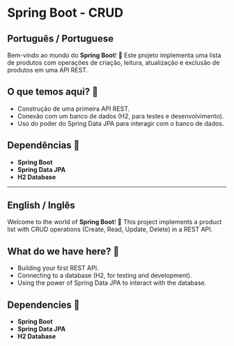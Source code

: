 # Spring Boot - CRUD

## Português / Portuguese

Bem-vindo ao mundo do **Spring Boot**! 🚀 Este projeto implementa uma lista de produtos com operações de criação, leitura, atualização e exclusão de produtos em uma API REST. 

## O que temos aqui? 🤔
- Construção de uma primeira API REST.
- Conexão com um banco de dados (H2, para testes e desenvolvimento).
- Uso do poder do Spring Data JPA para interagir com o banco de dados.

## Dependências 🔧
- **Spring Boot**
- **Spring Data JPA**
- **H2 Database**

---

## English / Inglês

Welcome to the world of **Spring Boot**! 🚀 This project implements a product list with CRUD operations (Create, Read, Update, Delete) in a REST API.

## What do we have here? 🤔
- Building your first REST API.
- Connecting to a database (H2, for testing and development).
- Using the power of Spring Data JPA to interact with the database.

## Dependencies 🔧
- **Spring Boot**
- **Spring Data JPA**
- **H2 Database**

